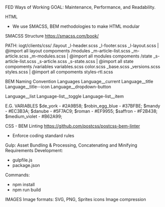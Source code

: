 FED Ways of Working
GOAL: Maintenance, Performance, and Readability.

HTML
-  We use SMACSS, BEM methodologies to make HTML modular

SMACSS Structure
https://smacss.com/book/

PATH: iogt/clients/css/
  /layout
    _l-header.scss
    _l-footer.scss
    _l-layout.scss | @import all layout compoments
  /modules
    _m-article-list.scss
    _m-article.scss
    _m-modules.scss | @import all modules compoments
  /state
    _s-article-list.scss
    _s-article.scss
    _s-state.scss | @import all state compoments
  /variables
    variables.scss
    color.scss
  _base.scss
  _versions.scss
  styles.scss | @import all compoments
  styles-rtl.scss

BEM Naming Convention
  Languages
  Language__current
  Language__title
  Language__title--icon
  Language__dropdown-button

  Language__list
  Language-list__toggle
  Language-list__item

E.G. VARIABLES
  $de_york - #2A9B58;
  $robin_egg_blue - #37BFBE;
  $mandy - #EC3B3A;
  $danube - #5F7AC9;
  $roman - #EF9955;
  $saffron - #F2B438;
  $medium_violet - #B62A99;

CSS - BEM Linting
https://github.com/postcss/postcss-bem-linter
- Enforce coding standard rules

Gulp: Asset Bundling & Processing, Concatenating and Minifying
Requirements Development:
- gulpfile.js
- package.json

Commands:
- npm install
- npm run build

IMAGES
  Image formats:
  SVG, PNG, Sprites icons
  Image compression
